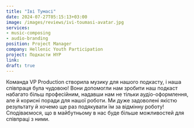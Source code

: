 ```yaml
---
title: "Іві Тумасі"
date: 2024-07-27T05:15:13+03:00
image: /images/reviews/ivi-toumasi-avatar.jpg
services:
- music-composing
- audio-branding
position: Project Manager
company: Hellenic Youth Participation
project: Подкасти HYP
link:
draft: true
---
```


Команда VP Production створила музику для нашого подкасту, і наша співпраця була чудовою! Вони допомогли нам зробити наш подкаст набагато більш професійним, надавши нам не тільки аудіо-оформлення, але й корисні поради для нашої роботи. Ми дуже задоволені якістю результату й хочемо ще раз подякувати їм за відмінну роботу! Сподіваємося, що в майбутньому в нас буде більше можливостей для співпраці з ними.